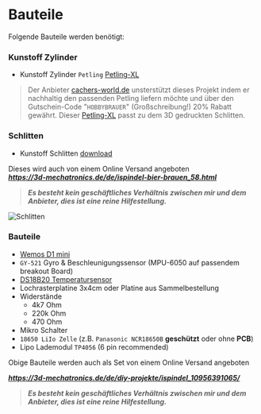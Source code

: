 # Bauteile

Folgende Bauteile werden benötigt:

###  Kunstoff Zylinder

- Kunstoff Zylinder `Petling` [Petling-XL](http://cachers-world.de/de/Petling-XL)
> Der Anbieter [cachers-world.de](http://cachers-world.de/de/Petling-XL) unsterstützt dieses Projekt indem er nachhaltig den passenden Petling liefern möchte und über den Gutschein-Code "`HOBBYBRAUER`"  (Großschreibung!) 20% Rabatt gewährt. 
Dieser [Petling-XL](http://cachers-world.de/de/Petling-XL) passt zu dem 3D gedruckten Schlitten.

### Schlitten
- Kunstoff Schlitten [download](https://github.com/universam1/iSpindel/raw/master/drawer/)

Dieses wird auch von einem Online Versand angeboten  
***https://3d-mechatronics.de/de/ispindel-bier-brauen_58.html***

> ***Es besteht kein geschäftliches Verhältnis zwischen mir und dem Anbieter, dies ist eine reine Hilfestellung.***

![Schlitten](Schlitten_cad.jpg)

### Bauteile

- [Wemos D1 mini](https://www.wemos.cc/product/d1-mini.html)
- `GY-521` Gyro & Beschleunigungssensor (MPU-6050 auf passendem breakout Board)
- [DS18B20 Temperatursensor](https://www.maximintegrated.com/en/products/analog/sensors-and-sensor-interface/DS18B20.html)
- Lochrasterplatine 3x4cm oder Platine aus Sammelbestellung
- Widerstände
  - 4k7 Ohm
  - 220k Ohm
  - 470 Ohm
- Mikro Schalter 
- `18650 LiIo Zelle` (z.B. `Panasonic NCR18650B` **geschützt** oder ohne **PCB**) 
- Lipo Lademodul `TP4056` (6 pin recommended)

Obige Bauteile werden auch als Set von einem Online Versand angeboten   

***https://3d-mechatronics.de/de/diy-projekte/ispindel_10956391065/***
> ***Es besteht kein geschäftliches Verhältnis zwischen mir und dem Anbieter, dies ist eine reine Hilfestellung.***


